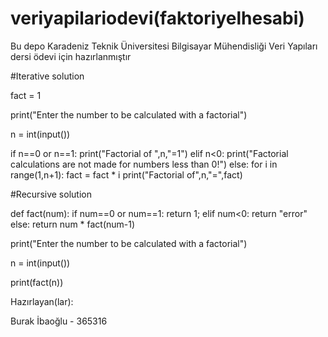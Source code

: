 # veriyapilariodevi(faktoriyelhesabi)
Bu depo Karadeniz Teknik Üniversitesi Bilgisayar Mühendisliği Veri Yapıları dersi ödevi için hazırlanmıştır


#Iterative solution

fact = 1

print("Enter the number to be calculated with a factorial")

n = int(input())

if n==0 or n==1:
  print("Factorial of ",n,"=1")
elif n<0:
  print("Factorial calculations are not made for numbers less than 0!")
else:
  for i in range(1,n+1):
    fact = fact * i
  print("Factorial of",n,"=",fact)

#Recursive solution

def fact(num):
  if num==0 or num==1:
    return 1;
  elif num<0:
    return "error"
  else:
    return num * fact(num-1)

print("Enter the number to be calculated with a factorial")

n = int(input())

print(fact(n))


Hazırlayan(lar):

Burak İbaoğlu - 365316
